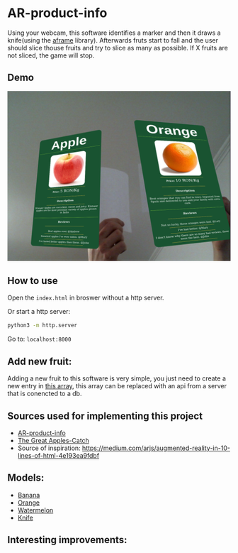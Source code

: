 # AR-product-info

Using your webcam, this software identifies a marker and then it draws a knife(using the [aframe](https://aframe.io/) library). Afterwards fruts start to fall and the user should slice thouse fruits and try to slice as many as possible. If X fruits are not sliced, the game will stop.


## Demo

![Demo](demo.png)

## How to use

Open the `index.html` in broswer without a http server.

Or start a http server:

```bash
python3 -m http.server
```

Go to: `localhost:8000`

## Add new fruit:

Adding a new fruit to this software is very simple, you just need to create a new entry in [this array](js/products.js), this array can be replaced with an api from a server that is conencted to a db.

## Sources used for implementing this project

 - [AR-product-info](https://github.com/chreniuc/AR-product-info)
 - [The Great Apples-Catch](https://github.com/Sebiee/catch-boxes)
 - Source of inspiration: https://medium.com/arjs/augmented-reality-in-10-lines-of-html-4e193ea9fdbf


## Models:

 - [Banana](https://sketchfab.com/3d-models/banana-3d-scan-c4f9b194abca4db7b4cd0ec6270f9d60)
 - [Orange](https://sketchfab.com/3d-models/fresh-orange-0896dc31d5154c97aa3f24e8ec1277aa)
 - [Watermelon](https://sketchfab.com/3d-models/watermelon-526d00c728a24311bfbec50bf54142ca)
 - [Knife](https://sketchfab.com/3d-models/knife-7746283c634c4855b7e2b08351ab44dd)

## Interesting improvements:

